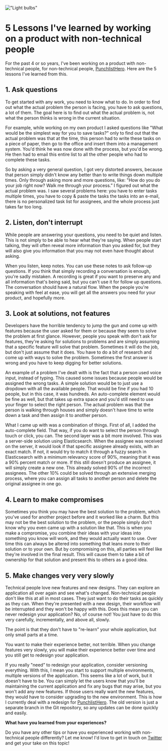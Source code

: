 !["Light bulbs"](/images/articles/light_bulbs.jpeg)

# 5 Lessons I've learned by working on a product with non-technical people

For the past 4 or so years, I've been working on a product with non-technical people, for non-technical people, 
<a href="https://punchlisthero.com" _target="blank">PunchlistHero</a>. 
Here are the 5 lessons I've learned from this.

## 1. Ask questions
To get started with any work, you need to know what to do. In order to find out what the actual problem the person is facing, 
you have to ask questions, a lot of them. The goal here is to find out what the actual problem is, 
not what the person thinks is wrong in the current situation.

For example, while working on my own product I asked questions like 
"What would be the simplest way for you to save tasks?" only to find out that the actual problem was that at the time, 
this person had to write these tasks on a piece of paper, then go to the office and insert them into a management system. 
You'd think he was now done with the process, but you'd be wrong. 
He then had to email this entire list to all the other people who had to complete these tasks.

So by asking a very general question, I got very distorted answers, 
because that person simply didn't know any better than to write things down multiple times. 
Only through asking more and more questions, like: "How do you do your job right now? 
Walk me through your process.” I figured out what the actual problem was. 
I saw several problems here: you have to enter tasks multiple times, 
you have to copy & paste the tasks the tasks into an e-mail, there is no personalized task list for assignees, 
and the whole process just takes far too long.

## 2. Listen, don't interrupt
While people are answering your questions, you need to be quiet and listen. 
This is not simply to be able to hear what they're saying. When people start talking, 
they will often reveal more information than you asked for, 
but they will also give you information that you may not even have thought about asking.

When you listen, keep notes. You can use these notes to ask follow-up questions. 
If you think that simply recording a conversation is enough, you're sadly mistaken. 
A recording is great if you want to preserve any and all information that's being said, 
but you can't use it for follow up questions. The conversation should have a natural flow. 
When the people you're speaking with feel at ease, you will get all the answers you need for your product, 
and hopefully more.

## 3. Look at solutions, not features
Developers have the horrible tendency to jump the gun and come up with features because 
the user asked for them or because they seem to solve the problem at first glance. 
However, people you speak with don't ask for features, they're asking for solutions to problems 
and are simply assuming that a specific feature will solve that problem. Sometimes it will do the job, 
but don't just assume that it does. You have to do a bit of research and come up with ways to solve the problem. 
Sometimes the first answer is wrong and you have to keep digging for better solutions.

An example of a problem I've dealt with is the fact that a person used voice input, instead of typing. 
This caused some issues because people would be assigned the wrong tasks. 
A simple solution would be to just use a dropdown with all the available people. 
That would be fine if you had 10 people, but in this case, it was hundreds. 
An auto-complete element would be fine as well, but that takes up extra space and you'd still 
need to use your finger to select the right person. The actual problem was that the person is 
walking through houses and simply doesn't have time to write down a task and then assign it to another person.

What I came up with was a combination of things. First of all, I added the auto-complete field. 
That way, if you do want to select the person through touch or click, you can. 
The second layer was a bit more involved. This was a server-side solution using Elasticsearch. 
When the assignee was received on the server, it would look if that specific assignee already exists, 
with an exact match. If not, it would try to match it through a fuzzy search in Elasticsearch 
with a minimum relevancy score of 90%, meaning that it was a 90% percent match or more. 
If this still doesn't produce an assignee, it will simply create a new one. 
This already solved 90% of the incorrect assignees. The other 10% could be solved through an extensive merging process, 
where you can assign all tasks to another person and delete the original assignee in one go.

## 4. Learn to make compromises
Sometimes you think you may have the best solution to the problem, which you've used for another 
project before and it worked like a charm. But this may not be the best solution to the problem, 
or the people simply don't know why you even came up with a solution like that. 
This is when you make a compromise, you combine their ideas with your ideas into something you know will work, 
and they would actually want to use. Over time this can always be altered into something that leans more to their 
solution or to your own. But by compromising on this, all parties will feel like they're involved in the final result. 
This will cause them to take a bit of ownership for that solution and present this to others as a good idea.

## 5. Make changes very very slowly
Technical people love new features and new designs. They can explore an application all over again and 
see what's changed. Non-technical people don't like this at all in most cases. 
They just want to do their tasks as quickly as they can. When they're presented with a new design, 
their workflow will be interrupted and they won't be happy with this. Does this mean you can never 
redesign your application? No, of course not! You just have to do this very carefully, incrementally, 
and above all, slowly.

The point is that they don't have to "re-learn” your whole application, but only small parts at a time. 

You want to make their experience better, not terrible. When you change features very slowly, 
you will make their experience better over time and you still get to redesign your application.

If you really "need” to redesign your application, consider versioning everything. 
With this, I mean you start to support multiple environments, multiple versions of the application. 
This seems like a lot of work, but it doesn't have to be. You can simply let the users know that you'll be maintaining 
the current application and fix any bugs that may arise, but you won't add any new features. 
If those users really want the new features, they would have to consider upgrading to the new environment. 
This is how I currently deal with a redesign for <a href="https://punchlisthero.com" _target="blank">PunchlistHero</a>. 
The old version is just a separate branch in the Git repository, so any updates can be done quickly and easily.

**What have you learned from your experiences?**

Do you have any other tips or have you experienced working with non-technical people differently? 
Let me know! I'd love to get in touch on <a href="https://twitter.com/RJElsinga">Twitter</a> and get your take on this topic!